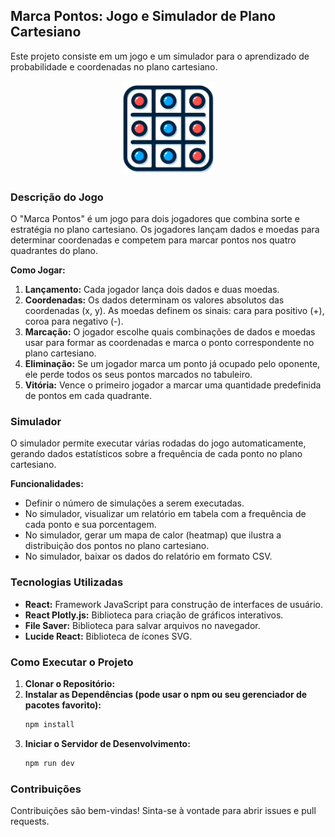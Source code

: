 ## Marca Pontos: Jogo e Simulador de Plano Cartesiano

Este projeto consiste em um jogo e um simulador para o aprendizado de probabilidade e coordenadas no plano cartesiano.

<p align="center">
  <img src="./public/logo.png" alt="ícone do portfólio" width="150"/>
</p>

### Descrição do Jogo

O "Marca Pontos" é um jogo para dois jogadores que combina sorte e estratégia no plano cartesiano. Os jogadores lançam dados e moedas para determinar coordenadas e competem para marcar pontos nos quatro quadrantes do plano.

**Como Jogar:**

1. **Lançamento:** Cada jogador lança dois dados e duas moedas.
2. **Coordenadas:** Os dados determinam os valores absolutos das coordenadas (x, y). As moedas definem os sinais: cara para positivo (+), coroa para negativo (-).
3. **Marcação:** O jogador escolhe quais combinações de dados e moedas usar para formar as coordenadas e marca o ponto correspondente no plano cartesiano.
4. **Eliminação:** Se um jogador marca um ponto já ocupado pelo oponente, ele perde todos os seus pontos marcados no tabuleiro.
5. **Vitória:** Vence o primeiro jogador a marcar uma quantidade predefinida de pontos em cada quadrante.

### Simulador

O simulador permite executar várias rodadas do jogo automaticamente, gerando dados estatísticos sobre a frequência de cada ponto no plano cartesiano.

**Funcionalidades:**

- Definir o número de simulações a serem executadas.
- No simulador, visualizar um relatório em tabela com a frequência de cada ponto e sua porcentagem.
- No simulador, gerar um mapa de calor (heatmap) que ilustra a distribuição dos pontos no plano cartesiano.
- No simulador, baixar os dados do relatório em formato CSV.

### Tecnologias Utilizadas

- **React:** Framework JavaScript para construção de interfaces de usuário.
- **React Plotly.js:** Biblioteca para criação de gráficos interativos.
- **File Saver:** Biblioteca para salvar arquivos no navegador.
- **Lucide React:** Biblioteca de ícones SVG.

### Como Executar o Projeto

1. **Clonar o Repositório:**
2. **Instalar as Dependências (pode usar o npm ou seu gerenciador de pacotes favorito):**
   ```bash
   npm install
   ```
3. **Iniciar o Servidor de Desenvolvimento:**
   ```bash
   npm run dev
   ```

### Contribuições

Contribuições são bem-vindas! Sinta-se à vontade para abrir issues e pull requests.
